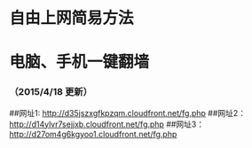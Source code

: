 # 自由上网简易方法
# 电脑、手机一键翻墙
### （2015/4/18 更新）

##网址1: http://d35jszxgfkpzqm.cloudfront.net/fg.php
##网址2：http://d14ylvr7sejjxb.cloudfront.net/fg.php
##网址3：http://d27om4g6kgyoo1.cloudfront.net/fg.php
